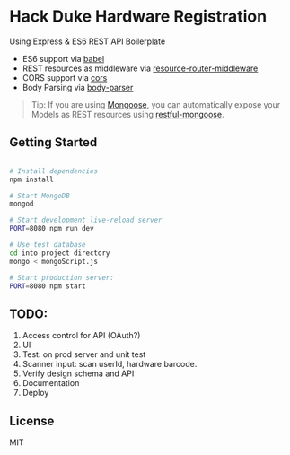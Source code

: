 Hack Duke Hardware Registration 
==================================
Using Express & ES6 REST API Boilerplate

- ES6 support via [babel](https://babeljs.io)
- REST resources as middleware via [resource-router-middleware](https://github.com/developit/resource-router-middleware)
- CORS support via [cors](https://github.com/troygoode/node-cors)
- Body Parsing via [body-parser](https://github.com/expressjs/body-parser)

> Tip: If you are using [Mongoose](https://github.com/Automattic/mongoose), you can automatically expose your Models as REST resources using [restful-mongoose](https://git.io/restful-mongoose).

Getting Started
---------------

```sh

# Install dependencies
npm install

# Start MongoDB
mongod

# Start development live-reload server
PORT=8080 npm run dev

# Use test database
cd into project directory   
mongo < mongoScript.js   

# Start production server:
PORT=8080 npm start
```
TODO:
-----
1. Access control for API (OAuth?)   
2. UI   
3. Test: on prod server and unit test   
4. Scanner input: scan userId, hardware barcode.   
5. Verify design schema and API   
6. Documentation   
7. Deploy   

License
-------

MIT
